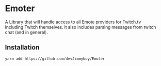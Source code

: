 # Emoter
A Library that will handle access to all Emote providers for Twitch.tv including Twitch themselves. It also includes parsing messages from twitch chat (and in general).

## Installation
```sh
yarn add https://github.com/devJimmyboy/Emoter
```
